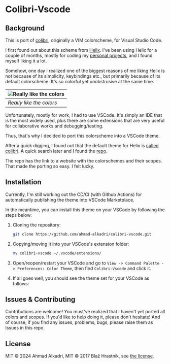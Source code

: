 # Colibri-Vscode

## Background

This is port of [colibri](https://github.com/archseer/colibri.vim), 
originally a VIM colorscheme, for Visual Studio Code.

I first found out about this scheme from [Helix](https://helix-editor.com/). I've been
using Helix for a couple of months, mostly for coding my 
[personal projects](https://ahmadalkadri.com/categories/projects/), 
and I found myself liking it a lot.

Somehow, one day I realized one of the biggest reasons of me 
liking Helix is not because of its simplicity, keybindings etc.,
but primarily because of its default colorscheme. It's so colorful
yet unobstrusive at the same time.

| ![Really like the colors](https://github.com/ahmad-alkadri/colibri-vscode/assets/22837764/7ec091df-4df3-40f5-a48b-d8b0a7055247) |
| --- |
| *Really like the colors* |

Unfortunately, mostly for work, I had to use VSCode. It's
simply an IDE that is the most widely used, plus there are
some extensions that are very useful for collaborative
works and debugging/testing.

Thus, that's why I decided to port this colorscheme into
a VSCode theme. 

After a quick digging, I found out that the default theme
for Helix is [called colibri](https://github.com/helix-editor/helix/discussions/8575). 
A quick search later and I found the [repo](https://github.com/archseer/colibri.vim).

The repo has the link to a website with the colorschemes
and their scopes. That made the porting so easy. I felt lucky.

## Installation

Currently, I'm still working out the CD/CI (with Github Actions)
for automatically publishing the theme into VSCode Marketplace.

In the meantime, you can install this theme on your VSCode by
following the steps below:

1. Cloning the repository:
    ```bash
    git clone https://github.com/ahmad-alkadri/colibri-vscode.git
    ```

2. Copying/moving it into your VSCode's extension folder:
    ```bash
    mv colibri-vscode ~/.vscode/extensions/
    ```

3. Open/reopen/restart your VSCode and go to `View -> Command Palette -> Preferences: Color Theme`, then find `Colibri-Vscode` and click it.

4. If all goes well, you should see the theme set for your VSCode as follows:

## Issues & Contributing

Contributions are welcome! You must've realized that I haven't yet
ported all colors and scopes. If you'd like to help doing it,
please don't hesitate! And of course, if you find any issues, problems,
bugs, please raise them as Issues in this repo.

## License

MIT © 2024 Ahmad Alkadri,
MIT © 2017 Blaž Hrastnik, 
see [the license](LICENSE).
